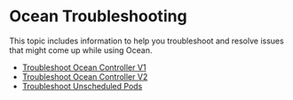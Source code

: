 # Ocean Troubleshooting

This topic includes information to help you troubleshoot and resolve issues that might come up while using Ocean.

- [Troubleshoot Ocean Controller V1](ocean/troubleshooting/troubleshoot-controller.md)
- [Troubleshoot Ocean Controller V2](https://docs.spot.io/ocean/tutorials/spot-kubernetes-controller/ocean-controller-two-ts)
- [Troubleshoot Unscheduled Pods](https://docs.spot.io/ocean/troubleshooting/troubleshoot-unscheduled-pods)
